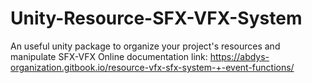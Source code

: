 # Unity-Resource-SFX-VFX-System
An useful unity package to organize your project's resources and manipulate SFX-VFX
Online documentation link: https://abdys-organization.gitbook.io/resource-vfx-sfx-system-+-event-functions/
